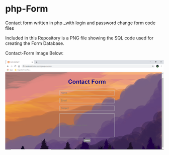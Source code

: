 # php-Form
Contact form written in php _with login and password change form code files

Included in this Repository is a PNG file showing the SQL code used for creating the Form Database.

Contact-Form Image Below:

![](contactform.png)
